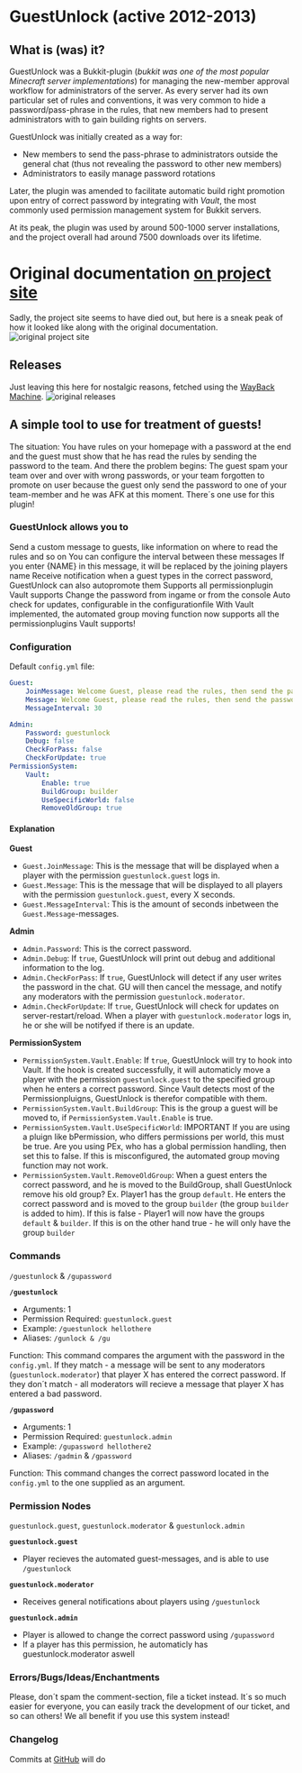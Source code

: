 # GuestUnlock (active 2012-2013)
## What is (was) it?
GuestUnlock was a Bukkit-plugin (*bukkit was one of the most popular Minecraft server implementations*) for managing the new-member approval workflow for administrators of the server. As every server had its own particular set of rules and conventions, it was very common to hide a password/pass-phrase in the rules, that new members had to present administrators with to gain building rights on servers.

GuestUnlock was initially created as a way for:
- New members to send the pass-phrase to administrators outside the general chat (thus not revealing the password to other new members)
- Administrators to easily manage password rotations

Later, the plugin was amended to facilitate automatic build right promotion upon entry of correct password by integrating with *Vault*, the most commonly used permission management system for Bukkit servers.

At its peak, the plugin was used by around 500-1000 server installations, and the project overall had around 7500 downloads over its lifetime.

# Original documentation [on project site](https://dev.bukkit.org/projects/guestunlock)
Sadly, the project site seems to have died out, but here is a sneak peak of how it looked like along with the original documentation.
![original project site](docs/original_site.png)

## Releases
Just leaving this here for nostalgic reasons, fetched using the [WayBack Machine](https://archive.org/web/).
![original releases](docs/original_releases.png)

## A simple tool to use for treatment of guests!
The situation: You have rules on your homepage with a password at the end and the guest must show that he has read the rules by sending the password to the team. And there the problem begins: The guest spam your team over and over with wrong passwords, or your team forgotten to promote on user because the guest only send the password to one of your team-member and he was AFK at this moment. There´s one use for this plugin! 

### GuestUnlock allows you to
Send a custom message to guests, like information on where to read the rules and so on
You can configure the interval between these messages
If you enter {NAME} in this message, it will be replaced by the joining players name
Receive notification when a guest types in the correct password, GuestUnlock can also autopromote them
Supports all permissionplugin Vault supports
Change the password from ingame or from the console
Auto check for updates, configurable in the configurationfile
With Vault implemented, the automated group moving function now supports all the permissionplugins Vault supports!

### Configuration
Default `config.yml` file:
```yml
Guest:
    JoinMessage: Welcome Guest, please read the rules, then send the password /guestunlock <password>
    Message: Welcome Guest, please read the rules, then send the password /guestunlock <password>
    MessageInterval: 30

Admin:
    Password: guestunlock
    Debug: false
    CheckForPass: false
    CheckForUpdate: true
PermissionSystem:
    Vault:
        Enable: true
        BuildGroup: builder
        UseSpecificWorld: false
        RemoveOldGroup: true
```

#### Explanation
**Guest**
- `Guest.JoinMessage`: This is the message that will be displayed when a player with the permission `guestunlock.guest` logs in.
- `Guest.Message`: This is the message that will be displayed to all players with the permission `guestunlock.guest`, every X seconds.
- `Guest.MessageInterval`: This is the amount of seconds inbetween the `Guest.Message`-messages.

**Admin**
- `Admin.Password`: This is the correct password.
- `Admin.Debug`: If `true`, GuestUnlock will print out debug and additional information to the log.
- `Admin.CheckForPass`: If `true`, GuestUnlock will detect if any user writes the password in the chat. GU will then cancel the message, and notify any moderators with the permission `guestunlock.moderator`.
- `Admin.CheckForUpdate`: If `true`, GuestUnlock will check for updates on server-restart/reload. When a player with `guestunlock.moderator` logs in, he or she will be notifyed if there is an update.

**PermissionSystem**
- `PermissionSystem.Vault.Enable`: If `true`, GuestUnlock will try to hook into Vault. If the hook is created successfully, it will automaticly move a player with the permission `guestunlock.guest` to the specified group when he enters a correct password. Since Vault detects most of the Permissionpluigns, GuestUnlock is therefor compatible with them.
- `PermissionSystem.Vault.BuildGroup`: This is the group a guest will be moved to, if `PermissionSystem.Vault.Enable` is true.
- `PermissionSystem.Vault.UseSpecificWorld`: IMPORTANT If you are using a pluign like bPermission, who differs permissions per world, this must be true. Are you using PEx, who has a global permission handling, then set this to false. If this is misconfigured, the automated group moving function may not work.
- `PermissionSystem.Vault.RemoveOldGroup`: When a guest enters the correct password, and he is moved to the BuildGroup, shall GuestUnlock remove his old group? Ex. Player1 has the group `default`. He enters the correct password and is moved to the group `builder` (the group `builder` is added to him). If this is false - Player1 will now have the groups `default` & `builder`. If this is on the other hand true - he will only have the group `builder`



### Commands
`/guestunlock` & `/gupassword`

**`/guestunlock`**
- Arguments: 1
- Permission Required: `guestunlock.guest`
- Example: `/guestunlock hellothere`
- Aliases: `/gunlock & /gu`

Function: This command compares the argument with the password in the `config.yml`. If they match - a message will be sent to any moderators (`guestunlock.moderator`) that player X has entered the correct password. If they don´t match - all moderators will recieve a message that player X has entered a bad password.

**`/gupassword`**
- Arguments: 1
- Permission Required: `guestunlock.admin`
- Example: `/gupassword hellothere2`
- Aliases: `/gadmin` & `/gpassword`

Function: This command changes the correct password located in the `config.yml` to the one supplied as an argument.



### Permission Nodes
`guestunlock.guest`, `guestunlock.moderator` & `guestunlock.admin`

**`guestunlock.guest`**
- Player recieves the automated guest-messages, and is able to use `/guestunlock`

**`guestunlock.moderator`**
- Receives general notifications about players using `/guestunlock`

**`guestunlock.admin`**
- Player is allowed to change the correct password using `/gupassword`
- If a player has this permission, he automaticly has guestunlock.moderator aswell

### Errors/Bugs/Ideas/Enchantments
Please, don´t spam the comment-section, file a ticket instead. It´s so much easier for everyone, you can easily track the development of our ticket, and so can others! We all benefit if you use this system instead!

### Changelog
Commits at [GitHub](https://github.com/Mylleranton/GuestUnlock) will do

